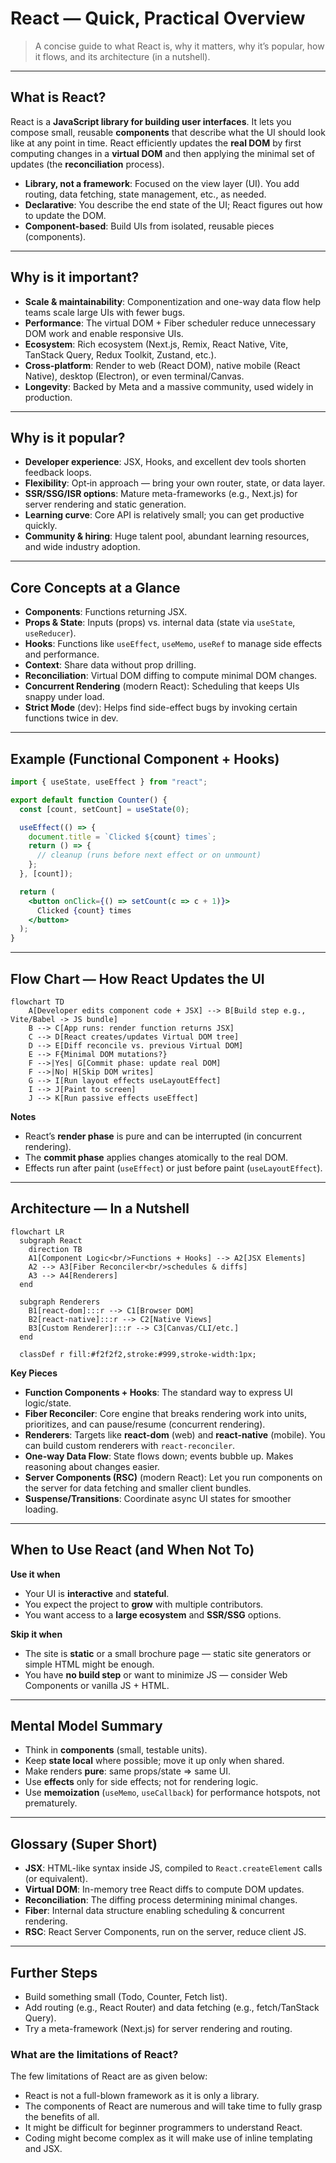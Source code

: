 
# React — Quick, Practical Overview

> A concise guide to what React is, why it matters, why it’s popular, how it flows, and its architecture (in a nutshell).

---

## What is React?
React is a **JavaScript library for building user interfaces**. It lets you compose small, reusable **components** that describe what the UI should look like at any point in time. React efficiently updates the **real DOM** by first computing changes in a **virtual DOM** and then applying the minimal set of updates (the **reconciliation** process).

- **Library, not a framework**: Focused on the view layer (UI). You add routing, data fetching, state management, etc., as needed.
- **Declarative**: You describe the end state of the UI; React figures out how to update the DOM.
- **Component-based**: Build UIs from isolated, reusable pieces (components).

---

## Why is it important?
- **Scale & maintainability**: Componentization and one-way data flow help teams scale large UIs with fewer bugs.
- **Performance**: The virtual DOM + Fiber scheduler reduce unnecessary DOM work and enable responsive UIs.
- **Ecosystem**: Rich ecosystem (Next.js, Remix, React Native, Vite, TanStack Query, Redux Toolkit, Zustand, etc.).
- **Cross-platform**: Render to web (React DOM), native mobile (React Native), desktop (Electron), or even terminal/Canvas.
- **Longevity**: Backed by Meta and a massive community, used widely in production.

---

## Why is it popular?
- **Developer experience**: JSX, Hooks, and excellent dev tools shorten feedback loops.
- **Flexibility**: Opt‑in approach — bring your own router, state, or data layer.
- **SSR/SSG/ISR options**: Mature meta-frameworks (e.g., Next.js) for server rendering and static generation.
- **Learning curve**: Core API is relatively small; you can get productive quickly.
- **Community & hiring**: Huge talent pool, abundant learning resources, and wide industry adoption.

---

## Core Concepts at a Glance
- **Components**: Functions returning JSX.
- **Props & State**: Inputs (props) vs. internal data (state via `useState`, `useReducer`).
- **Hooks**: Functions like `useEffect`, `useMemo`, `useRef` to manage side effects and performance.
- **Context**: Share data without prop drilling.
- **Reconciliation**: Virtual DOM diffing to compute minimal DOM changes.
- **Concurrent Rendering** (modern React): Scheduling that keeps UIs snappy under load.
- **Strict Mode** (dev): Helps find side-effect bugs by invoking certain functions twice in dev.

---

## Example (Functional Component + Hooks)

```jsx
import { useState, useEffect } from "react";

export default function Counter() {
  const [count, setCount] = useState(0);

  useEffect(() => {
    document.title = `Clicked ${count} times`;
    return () => {
      // cleanup (runs before next effect or on unmount)
    };
  }, [count]);

  return (
    <button onClick={() => setCount(c => c + 1)}>
      Clicked {count} times
    </button>
  );
}
```

---

## Flow Chart — How React Updates the UI

```mermaid
flowchart TD
    A[Developer edits component code + JSX] --> B[Build step e.g., Vite/Babel -> JS bundle]
    B --> C[App runs: render function returns JSX]
    C --> D[React creates/updates Virtual DOM tree]
    D --> E[Diff reconcile vs. previous Virtual DOM]
    E --> F{Minimal DOM mutations?}
    F -->|Yes| G[Commit phase: update real DOM]
    F -->|No| H[Skip DOM writes]
    G --> I[Run layout effects useLayoutEffect]
    I --> J[Paint to screen]
    J --> K[Run passive effects useEffect]
```

**Notes**
- React’s **render phase** is pure and can be interrupted (in concurrent rendering).
- The **commit phase** applies changes atomically to the real DOM.
- Effects run after paint (`useEffect`) or just before paint (`useLayoutEffect`).

---

## Architecture — In a Nutshell

```mermaid
flowchart LR
  subgraph React
    direction TB
    A1[Component Logic<br/>Functions + Hooks] --> A2[JSX Elements]
    A2 --> A3[Fiber Reconciler<br/>schedules & diffs]
    A3 --> A4[Renderers]
  end

  subgraph Renderers
    B1[react-dom]:::r --> C1[Browser DOM]
    B2[react-native]:::r --> C2[Native Views]
    B3[Custom Renderer]:::r --> C3[Canvas/CLI/etc.]
  end

  classDef r fill:#f2f2f2,stroke:#999,stroke-width:1px;

```

**Key Pieces**
- **Function Components + Hooks**: The standard way to express UI logic/state.
- **Fiber Reconciler**: Core engine that breaks rendering work into units, prioritizes, and can pause/resume (concurrent rendering).
- **Renderers**: Targets like **react-dom** (web) and **react-native** (mobile). You can build custom renderers with `react-reconciler`.
- **One-way Data Flow**: State flows down; events bubble up. Makes reasoning about changes easier.
- **Server Components (RSC)** (modern React): Let you run components on the server for data fetching and smaller client bundles.
- **Suspense/Transitions**: Coordinate async UI states for smoother loading.

---

## When to Use React (and When Not To)
**Use it when**
- Your UI is **interactive** and **stateful**.
- You expect the project to **grow** with multiple contributors.
- You want access to a **large ecosystem** and **SSR/SSG** options.

**Skip it when**
- The site is **static** or a small brochure page — static site generators or simple HTML might be enough.
- You have **no build step** or want to minimize JS — consider Web Components or vanilla JS + HTML.

---

## Mental Model Summary
- Think in **components** (small, testable units).
- Keep **state local** where possible; move it up only when shared.
- Make renders **pure**: same props/state => same UI.
- Use **effects** only for side effects; not for rendering logic.
- Use **memoization** (`useMemo`, `useCallback`) for performance hotspots, not prematurely.

---

## Glossary (Super Short)
- **JSX**: HTML-like syntax inside JS, compiled to `React.createElement` calls (or equivalent).
- **Virtual DOM**: In-memory tree React diffs to compute DOM updates.
- **Reconciliation**: The diffing process determining minimal changes.
- **Fiber**: Internal data structure enabling scheduling & concurrent rendering.
- **RSC**: React Server Components, run on the server, reduce client JS.

---

## Further Steps
- Build something small (Todo, Counter, Fetch list).
- Add routing (e.g., React Router) and data fetching (e.g., fetch/TanStack Query).
- Try a meta-framework (Next.js) for server rendering and routing.


### What are the limitations of React?
The few limitations of React are as given below:

- React is not a full-blown framework as it is only a library.
- The components of React are numerous and will take time to fully grasp the benefits of all.
- It might be difficult for beginner programmers to understand React.
- Coding might become complex as it will make use of inline templating and JSX.

